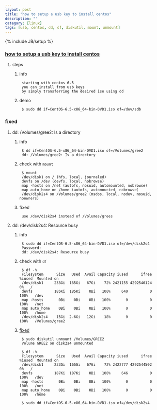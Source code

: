 ```yaml
---
layout: post
title: "how to setup a usb key to install centos"
description: ""
category: [linux]
tags: [usb, centos, dd, df, diskutil, mount, unmount]
---
```

{% include JB/setup %}


### [how to setup a usb key to install centos](https://wiki.centos.org/HowTos/InstallFromUSBkey)

1. steps

    1. info

            starting with centos 6.5
            you can install from usb keys
            by simply transferring the desired iso using dd

    1. demo

            $ sudo dd if=CentOS-6.5-x86_64-bin-DVD1.iso of=/dev/sdb

### fixed

1. dd: /Volumes/gree2: Is a directory

    1. info

            $ dd if=CentOS-6.5-x86_64-bin-DVD1.iso of=/Volumes/gree2
            dd: /Volumes/gree2: Is a directory

    1. check with `mount`

            $ mount
            /dev/disk1 on / (hfs, local, journaled)
            devfs on /dev (devfs, local, nobrowse)
            map -hosts on /net (autofs, nosuid, automounted, nobrowse)
            map auto_home on /home (autofs, automounted, nobrowse)
            /dev/disk2s4 on /Volumes/gree2 (msdos, local, nodev, nosuid, noowners)

    1. fixed

            use /dev/disk2s4 instead of /Volumes/grees

1. dd: /dev/disk2s4: Resource busy

    1. info

            $ sudo dd if=CentOS-6.5-x86_64-bin-DVD1.iso of=/dev/disk2s4
            Password:
            dd: /dev/disk2s4: Resource busy

    1. check with `df`

            $ df -h
            Filesystem      Size   Used  Avail Capacity iused      ifree %iused  Mounted on
            /dev/disk1     233Gi  165Gi   67Gi    72% 2421155 4292546124    0%   /
            devfs          185Ki  185Ki    0Bi   100%     640          0  100%   /dev
            map -hosts       0Bi    0Bi    0Bi   100%       0          0  100%   /net
            map auto_home    0Bi    0Bi    0Bi   100%       0          0  100%   /home
            /dev/disk2s4    15Gi  2.6Gi   12Gi    18%       0          0  100%   /Volumes/gree2

    1. [fixed](https://raspberrypi.stackexchange.com/questions/9217/resource-busy-error-when-using-dd-to-copy-disk-img-to-sd-card)

            $ sudo diskutil unmount /Volumes/GREE2
            Volume GREE2 on disk2s4 unmounted

            $ df -h
            Filesystem      Size   Used  Avail Capacity iused      ifree %iused  Mounted on
            /dev/disk1     233Gi  165Gi   67Gi    72% 2422777 4292544502    0%   /
            devfs          187Ki  187Ki    0Bi   100%     646          0  100%   /dev
            map -hosts       0Bi    0Bi    0Bi   100%       0          0  100%   /net
            map auto_home    0Bi    0Bi    0Bi   100%       0          0  100%   /home

            $ sudo dd if=CentOS-6.5-x86_64-bin-DVD1.iso of=/dev/disk2s4
